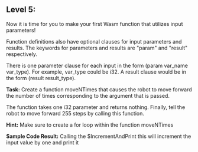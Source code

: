 ## Level 5: 

Now it is time for you to make your first Wasm function that utilizes input parameters! 

Function definitions also have optional clauses for input parameters and results. The keywords for parameters and results are "param" and "result" respectively. 

There is one parameter clause for each input in the form (param var_name var_type). For example, var_type could be i32. A result clause would be in the form (result result_type).  

**Task:** Create a function moveNTimes that causes the robot to move forward the number of times corresponding to the argument that is passed. 

The function takes one i32 parameter and returns nothing. Finally, tell the robot to move forward 255 steps by calling this function.   

**Hint:** Make sure to create a for loop within the function moveNTimes

**Sample Code Result:**  Calling the $IncrementAndPrint this will increment the input value by one and print it



